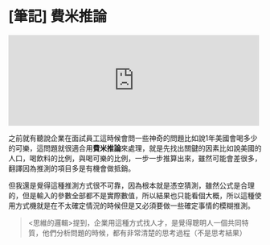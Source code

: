 # [筆記] 費米推論


<!--more-->
<iframe src="https://open.firstory.me/embed/story/cltbo4re3044s01wabtdz7mde" height="180" width="99%" frameborder="0" scrolling="no"></iframe>

之前就有聽說企業在面試員工這時候會問一些神奇的問題比如說1年美國會喝多少的可樂，這問題就很適合用**費米推論**來處理，就是先找出關鍵的因素比如說美國的人口，喝飲料的比例，與喝可樂的比例，一步一步推算出來，雖然可能會差很多，翻譯因為推測的項目多是有機會做抵銷。

但我還是覺得這種推測方式很不可靠，因為根本就是憑空猜測，雖然公式是合理的，但是輸入的參數全部都不是實際數值，所以結果也只能看個大概，所以這種使用方式機就是在不太確定情況的時候但是又必須要做一些確定事情的模糊推測。

> <思維的邏輯>提到，企業用這種方式找人才，是覺得聰明人一個共同特質，他們分析問題的時候，都有非常清楚的思考過程（不是思考結果）
